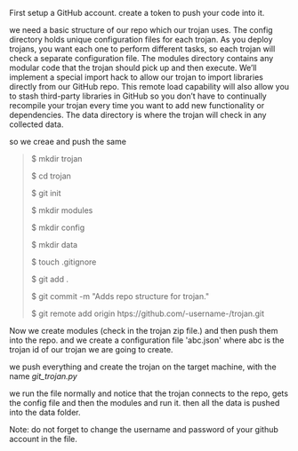 First setup a GitHub account. create a token to push your code into it. 

we need a basic structure of our repo which our trojan uses. The config directory
holds unique configuration files for each trojan. As you deploy trojans, you
want each one to perform different tasks, so each trojan will check a separate
configuration file. The modules directory contains any modular code that the
trojan should pick up and then execute. We’ll implement a special import
hack to allow our trojan to import libraries directly from our GitHub repo.
This remote load capability will also allow you to stash third-party libraries in
GitHub so you don’t have to continually recompile your trojan every time you
want to add new functionality or dependencies. The data directory is where
the trojan will check in any collected data.

so we creae and push the same
> $ mkdir trojan
> 
> $ cd trojan
> 
> $ git init
> 
> $ mkdir modules
> 
> $ mkdir config
>
> $ mkdir data
> 
> $ touch .gitignore
> 
> $ git add .
> 
> $ git commit -m "Adds repo structure for trojan."
> 
> $ git remote add origin htps://github.com/-username-/trojan.git

Now we create modules (check in the trojan zip file.) and then push them into the repo. 
and we create a configuration file 'abc.json' where abc is the trojan id of our trojan we are going to create. 

we push everything and create the trojan on the target machine, with the name _git_trojan.py_

we run the file normally and notice that the trojan connects to the repo, gets the config file and then the modules and run it. then all the data is pushed into the data folder. 

Note: do not forget to change the username and password of your github account in the file. 
